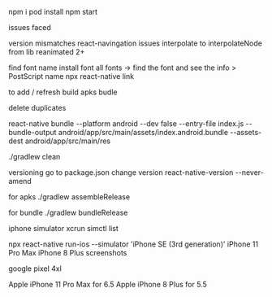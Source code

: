 npm i
pod install
npm start



issues faced

version mismatches
react-navingation issues
interpolate to interpolateNode from lib reanimated 2+


find font name
install font 
all fonts -> find the font and see the info > PostScript name
npx react-native link





 to add / refresh build apks budle


 delete duplicates
 
react-native bundle --platform android --dev false --entry-file index.js --bundle-output android/app/src/main/assets/index.android.bundle --assets-dest android/app/src/main/res


./gradlew clean

versioning go to package.json change version
react-native-version --never-amend

for apks
./gradlew assembleRelease

for bundle
./gradlew bundleRelease


iphone simulator 
xcrun simctl list

npx react-native run-ios --simulator 'iPhone SE (3rd generation)'
iPhone 11 Pro Max
iPhone 8 Plus
screenshots

google pixel 4xl

Apple iPhone 11 Pro Max for 6.5
Apple iPhone 8 Plus for 5.5
